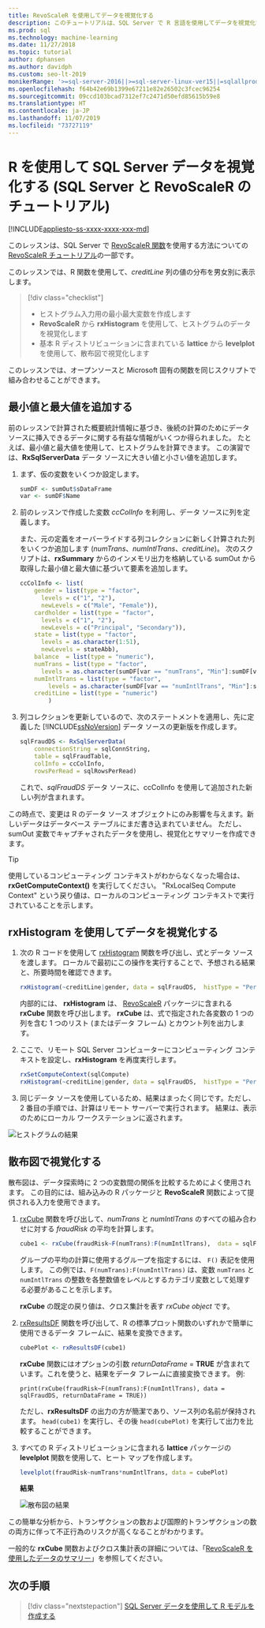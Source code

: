 ```yaml
---
title: RevoScaleR を使用してデータを視覚化する
description: このチュートリアルは、SQL Server で R 言語を使用してデータを視覚化する方法について詳しく説明しています。
ms.prod: sql
ms.technology: machine-learning
ms.date: 11/27/2018
ms.topic: tutorial
author: dphansen
ms.author: davidph
ms.custom: seo-lt-2019
monikerRange: '>=sql-server-2016||>=sql-server-linux-ver15||=sqlallproducts-allversions'
ms.openlocfilehash: f64b42e69b1399e67211e82e26502c3fcec96254
ms.sourcegitcommit: 09ccd103bcad7312ef7c2471d50efd85615b59e8
ms.translationtype: HT
ms.contentlocale: ja-JP
ms.lasthandoff: 11/07/2019
ms.locfileid: "73727119"
---
```

#  <a name="visualize-sql-server-data-using-r-sql-server-and-revoscaler-tutorial"></a>R を使用して SQL Server データを視覚化する (SQL Server と RevoScaleR のチュートリアル)
[!INCLUDE[appliesto-ss-xxxx-xxxx-xxx-md](../../includes/appliesto-ss-xxxx-xxxx-xxx-md.md)]

このレッスンは、SQL Server で [RevoScaleR 関数](https://docs.microsoft.com/machine-learning-server/r-reference/revoscaler/revoscaler)を使用する方法についての [RevoScaleR チュートリアル](deepdive-data-science-deep-dive-using-the-revoscaler-packages.md)の一部です。

このレッスンでは、R 関数を使用して、*creditLine* 列の値の分布を男女別に表示します。

> [!div class="checklist"]
> * ヒストグラム入力用の最小最大変数を作成します
> * **RevoScaleR** から **rxHistogram** を使用して、ヒストグラムのデータを視覚化します
> * 基本 R ディストリビューションに含まれている **lattice** から **levelplot** を使用して、散布図で視覚化します

このレッスンでは、オープンソースと Microsoft 固有の関数を同じスクリプトで組み合わせることができます。

## <a name="add-maximum-and-minimum-values"></a>最小値と最大値を追加する

前のレッスンで計算された概要統計情報に基づき、後続の計算のためにデータ ソースに挿入できるデータに関する有益な情報がいくつか得られました。 たとえば、最小値と最大値を使用して、ヒストグラムを計算できます。 この演習では、**RxSqlServerData** データ ソースに大きい値と小さい値を追加します。

1. まず、仮の変数をいくつか設定します。
  
    ```R
    sumDF <- sumOut$sDataFrame
    var <- sumDF$Name
    ```
  
2. 前のレッスンで作成した変数 *ccColInfo* を利用し、データ ソースに列を定義します。
  
   また、元の定義をオーバーライドする列コレクションに新しく計算された列をいくつか追加します (*numTrans*、*numIntlTrans*、*creditLine*)。 次のスクリプトは、**rxSummary** からのインメモリ出力を格納している sumOut から取得した最小値と最大値に基づいて要素を追加します。 
  
    ```R 
    ccColInfo <- list(
        gender = list(type = "factor",
          levels = c("1", "2"), 
          newLevels = c("Male", "Female")),
        cardholder = list(type = "factor",
          levels = c("1", "2"), 
          newLevels = c("Principal", "Secondary")), 
        state = list(type = "factor", 
          levels = as.character(1:51), 
          newLevels = stateAbb), 
        balance  = list(type = "numeric"),
        numTrans = list(type = "factor", 
          levels = as.character(sumDF[var == "numTrans", "Min"]:sumDF[var == "numTrans", "Max"])),
        numIntlTrans = list(type = "factor",  
            levels = as.character(sumDF[var == "numIntlTrans", "Min"]:sumDF[var =="numIntlTrans", "Max"])),
        creditLine = list(type = "numeric")
            )
    ```
  
3. 列コレクションを更新しているので、次のステートメントを適用し、先に定義した [!INCLUDE[ssNoVersion](../../includes/ssnoversion-md.md)] データ ソースの更新版を作成します。
  
    ```R
    sqlFraudDS <- RxSqlServerData(
        connectionString = sqlConnString,
        table = sqlFraudTable,
        colInfo = ccColInfo,
        rowsPerRead = sqlRowsPerRead)
    ```
  
    これで、*sqlFraudDS* データ ソースに、ccColInfo を使用して追加された新しい列が含まれます。
  
この時点で、変更は R のデータ ソース オブジェクトにのみ影響を与えます。新しいデータはデータベース テーブルにまだ書き込まれていません。 ただし、sumOut 変数でキャプチャされたデータを使用し、視覚化とサマリーを作成できます。 

> [!TIP]
> 使用しているコンピューティング コンテキストがわからなくなった場合は、**rxGetComputeContext()** を実行してください。 "RxLocalSeq Compute Context" という戻り値は、ローカルのコンピューティング コンテキストで実行されていることを示します。

## <a name="visualize-data-using-rxhistogram"></a>rxHistogram を使用してデータを視覚化する

1. 次の R コードを使用して [rxHistogram](https://docs.microsoft.com/machine-learning-server/r-reference/revoscaler/rxhistogram) 関数を呼び出し、式とデータ ソースを渡します。 ローカルで最初にこの操作を実行することで、予想される結果と、所要時間を確認できます。
  
    ```R
    rxHistogram(~creditLine|gender, data = sqlFraudDS,  histType = "Percent")
    ```
 
    内部的には、 **rxHistogram** は、 [RevoScaleR](https://docs.microsoft.com/machine-learning-server/r-reference/revoscaler/rxcube) パッケージに含まれる **rxCube** 関数を呼び出します。 **rxCube** は、式で指定された各変数の 1 つの列を含む 1 つのリスト (またはデータ フレーム) とカウント列を出力します。
    
2. ここで、リモート SQL Server コンピューターにコンピューティング コンテキストを設定し、**rxHistogram** を再度実行します。
  
    ```R
    rxSetComputeContext(sqlCompute)
    rxHistogram(~creditLine|gender, data = sqlFraudDS,  histType = "Percent")
    ```
 
3. 同じデータ ソースを使用しているため、結果はまったく同じです。ただし、2 番目の手順では、計算はリモート サーバーで実行されます。 結果は、表示のためにローカル ワークステーションに返されます。
   
  ![ヒストグラムの結果](media/rsql-sue-histogramresults.jpg "ヒストグラムの結果")


## <a name="visualize-with-scatter-plots"></a>散布図で視覚化する

散布図は、データ探索時に 2 つの変数間の関係を比較するためによく使用されます。 この目的には、組み込みの R パッケージと **RevoScaleR** 関数によって提供される入力を使用できます。

1. [rxCube](https://docs.microsoft.com/machine-learning-server/r-reference/revoscaler/rxcrosstabs) 関数を呼び出して、*numTrans* と *numIntlTrans* のすべての組み合わせに対する *fraudRisk* の平均を計算します。
  
    ```R
    cube1 <- rxCube(fraudRisk~F(numTrans):F(numIntlTrans),  data = sqlFraudDS)
    ```
  
    グループの平均の計算に使用するグループを指定するには、 `F()` 表記を使用します。 この例では、`F(numTrans):F(numIntlTrans)` は、変数 `numTrans` と `numIntlTrans` の整数を各整数値をレベルとするカテゴリ変数として処理する必要があることを示します。
  
    **rxCube** の既定の戻り値は、クロス集計を表す *rxCube object* です。 
  
2. [rxResultsDF](https://docs.microsoft.com/machine-learning-server/r-reference/revoscaler/rxresultsdf) 関数を呼び出して、R の標準プロット関数のいずれかで簡単に使用できるデータ フレームに、結果を変換できます。
  
    ```R
    cubePlot <- rxResultsDF(cube1)
    ```
  
    **rxCube** 関数にはオプションの引数 *returnDataFrame* = **TRUE** が含まれています。これを使うと、結果をデータ フレームに直接変換できます。 例:
    
    `print(rxCube(fraudRisk~F(numTrans):F(numIntlTrans), data = sqlFraudDS, returnDataFrame = TRUE))`
       
    ただし、**rxResultsDF** の出力の方が簡潔であり、ソース列の名前が保持されます。 `head(cube1)` を実行し、その後 `head(cubePlot)` を実行して出力を比較することができます。
  
3. すべての R ディストリビューションに含まれる **lattice** パッケージの **levelplot** 関数を使用して、ヒート マップを作成します。
  
    ```R
    levelplot(fraudRisk~numTrans*numIntlTrans, data = cubePlot)
    ```
  
    **結果**
  
    ![散布図の結果](media/rsql-sue-scatterplotresults.jpg "散布図の結果")
  
この簡単な分析から、トランザクションの数および国際的トランザクションの数の両方に伴って不正行為のリスクが高くなることがわかります。

一般的な **rxCube** 関数およびクロス集計表の詳細については、「[RevoScaleR を使用したデータのサマリー](https://docs.microsoft.com/machine-learning-server/r/how-to-revoscaler-data-summaries)」を参照してください。

## <a name="next-steps"></a>次の手順

> [!div class="nextstepaction"]
> [SQL Server データを使用して R モデルを作成する](../../advanced-analytics/tutorials/deepdive-create-models.md)